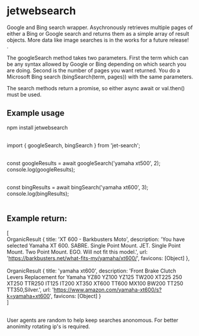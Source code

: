 # jetwebsearch
Google and Bing search wrapper. Asychronously retrieves multiple pages of either a Bing or Google search and returns them as a simple array of result objects. More data like image searches is in the works for a future release!<br>.

The googleSearch method takes two parameters. First the term which can be any syntax allowed by Google or Bing depending on which search you are doing. Second is the number of pages you want returned. You do a Microsoft Bing search (bingSearch(term, pages)) with the same parameters.<br>

The search methods return a promise, so either async await or val.then() must be used. 
 


## Example usage
npm install jetwebsearch<br><br>

import { googleSearch, bingSearch } from 'jet-search';<br><br>

const googleResults = await googleSearch('yamaha xt500', 2);<br>
console.log(googleResults);<br><br>

const bingResults = await bingSearch('yamaha xt600', 3);<br>
console.log(bingResults);<br><br>



## Example return: <br>
[<br>
    OrganicResult {
      title: 'XT 600 - Barkbusters Moto',
      description: 'You have selected Yamaha XT 600. SABRE. Single Point Mount. JET. Single Point Mount. Two Point Mount. EGO. Will not fit this model.',
      url: 'https://barkbusters.net/what-fits-my/yamaha/xt600/',
      favicons: [Object]
    },<br><br>
    OrganicResult {
      title: 'yamaha xt600',
      description: 'Front Brake Clutch Levers Replacement for Yamaha YZ80 YZ100 YZ125 TW200 XT225 250 XT250 TTR250 IT125 IT200 XT350 XT600 TT600 MX100 BW200 TT250 TT350,Silver.',
      url: 'https://www.amazon.com/yamaha-xt600/s?k=yamaha+xt600',
      favicons: [Object]
    }<br>
  ]<br><br>


  User agents are random to help keep searches anonomous. For better anonimity rotating ip's is required.


